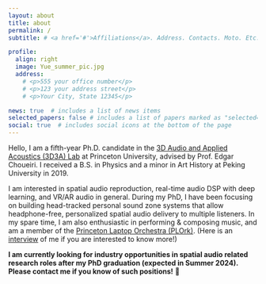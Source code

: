 ```yaml
---
layout: about
title: about
permalink: /
subtitle: # <a href='#'>Affiliations</a>. Address. Contacts. Moto. Etc.

profile:
  align: right
  image: Yue_summer_pic.jpg
  address: 
    # <p>555 your office number</p>
    # <p>123 your address street</p>
    # <p>Your City, State 12345</p>

news: true  # includes a list of news items
selected_papers: false # includes a list of papers marked as "selected={true}"
social: true  # includes social icons at the bottom of the page
---
```


Hello, I am a fifth-year Ph.D. candidate in the [3D Audio and Applied Acoustics (3D3A) Lab](https://www.princeton.edu/3D3A/) at Princeton University, advised by Prof. Edgar Choueiri. I received a B.S. in Physics and a minor in Art History at Peking University in 2019.

I am interested in spatial audio reproduction, real-time audio DSP with deep learning, and VR/AR audio in general. During my PhD, I have been focusing on building head-tracked personal sound zone systems that allow headphone-free, personalized spatial audio delivery to multiple listeners. In my spare time, I am also enthusiastic in performing & composing music, and am a member of the [Princeton Laptop Orchestra (PLOrk)](https://plork.princeton.edu/). (Here is an [interview](https://mae.princeton.edu/about-mae/spotlight/yue-qiao-enhancing-sound-experience) of me if you are interested to know more!)

**I am currently looking for industry opportunities in spatial audio related research roles after my PhD graduation (expected in Summer 2024). Please contact me if you know of such positions!** :slightly_smiling_face:



<!-- Put your address / P.O. box / other info right below your picture. You can also disable any these elements by editing `profile` property of the YAML header of your `_pages/about.md`. Edit `_bibliography/papers.bib` and Jekyll will render your [publications page](/al-folio/publications/) automatically. -->

<!-- Link to your social media connections, too. This theme is set up to use [Font Awesome icons](http://fortawesome.github.io/Font-Awesome/) and [Academicons](https://jpswalsh.github.io/academicons/), like the ones below. Add your Facebook, Twitter, LinkedIn, Google Scholar, or just disable all of them. -->
